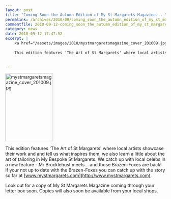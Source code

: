 ```yaml
---
layout: post
title: "Coming Soon the Autumn Edition of My St Margarets Magazine... "
permalink: /archives/2010/09/coming_soon_the_autumn_edition_of_my_st_margarets.html
commentfile: 2010-09-12-coming_soon_the_autumn_edition_of_my_st_margarets
category: news
date: 2010-09-12 17:47:52
excerpt: |
    <a href="/assets/images/2010/mystmargaretsmagazine_cover_201009.jpg"><img alt="mystmargaretsmagazine_cover_201009.jpg" src="/assets/images/2010/mystmargaretsmagazine_cover_201009-thumb.jpg" width="150" height="212" class="photo right" /></a>
    
    This edition features 'The Art of St Margarets' where local artists showcase their work and and tell us what inspires them, we also learn a little about the art of tailoring in My Bespoke St Margarets. We catch up with local celebs in a new feature - Mr Brocklehust meets... and those Brazen-Foxes are back! If your not up to date with the Brazen-Foxes you can catch up with the story so far at <a href="http://www.mystmargarets.com.">www.mystmargarets.com</a>
    

---
```


<a href="/assets/images/2010/mystmargaretsmagazine_cover_201009.jpg"><img alt="mystmargaretsmagazine_cover_201009.jpg" src="/assets/images/2010/mystmargaretsmagazine_cover_201009-thumb.jpg" width="150" height="212" class="photo right" /></a>

This edition features 'The Art of St Margarets' where local artists showcase their work and and tell us what inspires them, we also learn a little about the art of tailoring in My Bespoke St Margarets. We catch up with local celebs in a new feature - Mr Brocklehust meets... and those Brazen-Foxes are back! If your not up to date with the Brazen-Foxes you can catch up with the story so far at [www.mystmargarets.com](http://www.mystmargarets.com).

Look out for a copy of My St Margarets Magazine coming through your letter box soon. Copies will also soon be available from your local shops.
